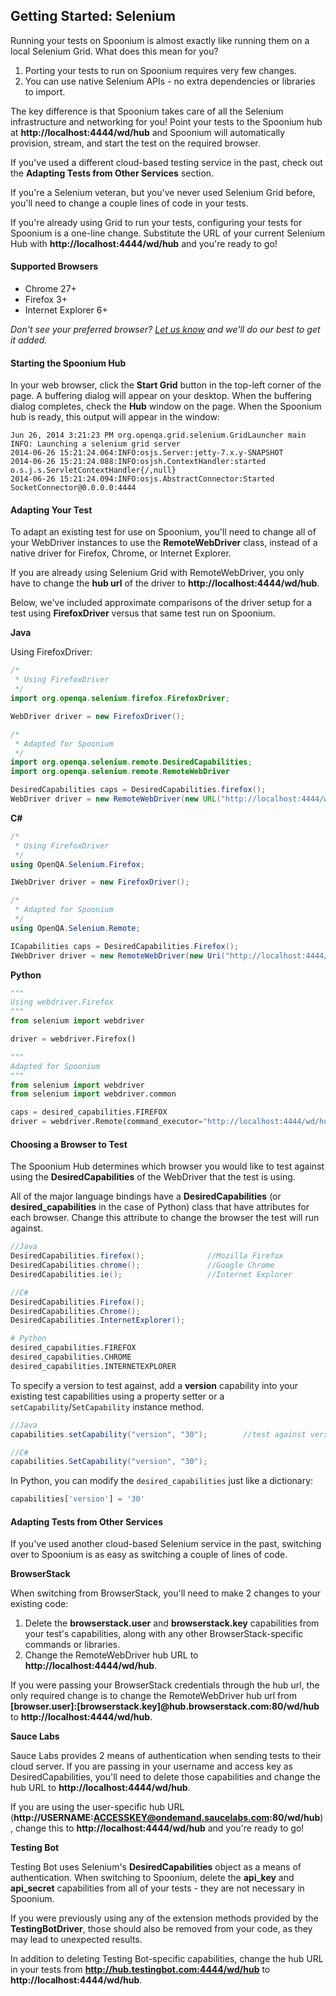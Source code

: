 ## Getting Started: Selenium

Running your tests on Spoonium is almost exactly like running them on a local Selenium Grid. What does this mean for you?

1. Porting your tests to run on Spoonium requires very few changes.
2. You can use native Selenium APIs - no extra dependencies or libraries to import. 

The key difference is that Spoonium takes care of all the Selenium infrastructure and networking for you! Point your tests to the Spoonium hub at **http://localhost:4444/wd/hub** and Spoonium will automatically provision, stream, and start the test on the required browser.

If you've used a different cloud-based testing service in the past, check out the **Adapting Tests from Other Services** section.

If you're a Selenium veteran, but you've never used Selenium Grid before, you'll need to change a couple lines of code in your tests. 

If you're already using Grid to run your tests, configuring your tests for Spoonium is a one-line change. Substitute the URL of your current Selenium Hub with **http://localhost:4444/wd/hub** and you're ready to go!

#### Supported Browsers

- Chrome 27+ 
- Firefox 3+
- Internet Explorer 6+

*Don't see your preferred browser? [Let us know](mailto:support@spoonium.net) and we'll do our best to get it added.*

#### Starting the Spoonium Hub

In your web browser, click the **Start Grid** button in the top-left corner of the page. A buffering dialog will appear on your desktop. When the buffering dialog completes, check the **Hub** window on the page. When the Spoonium hub is ready, this output will appear in the window: 

```
Jun 26, 2014 3:21:23 PM org.openqa.grid.selenium.GridLauncher main
INFO: Launching a selenium grid server
2014-06-26 15:21:24.064:INFO:osjs.Server:jetty-7.x.y-SNAPSHOT
2014-06-26 15:21:24.088:INFO:osjsh.ContextHandler:started o.s.j.s.ServletContextHandler{/,null}
2014-06-26 15:21:24.094:INFO:osjs.AbstractConnector:Started SocketConnector@0.0.0.0:4444
```

#### Adapting Your Test

To adapt an existing test for use on Spoonium, you'll need to change all of your WebDriver instances to use the **RemoteWebDriver** class, instead of a native driver for Firefox, Chrome, or Internet Explorer. 

If you are already using Selenium Grid with RemoteWebDriver, you only have to change the **hub url** of the driver to **http://localhost:4444/wd/hub**. 

Below, we've included approximate comparisons of the driver setup for a test using **FirefoxDriver** versus that same test run on Spoonium. 

**Java**

Using FirefoxDriver:

```java
/*
 * Using FirefoxDriver
 */
import org.openqa.selenium.firefox.FirefoxDriver;

WebDriver driver = new FirefoxDriver();

/*
 * Adapted for Spoonium
 */
import org.openqa.selenium.remote.DesiredCapabilities;
import org.openqa.selenium.remote.RemoteWebDriver

DesiredCapabilities caps = DesiredCapabilities.firefox();
WebDriver driver = new RemoteWebDriver(new URL("http://localhost:4444/wd/hub"), caps);
```

**C#**

```csharp
/*
 * Using FirefoxDriver
 */
using OpenQA.Selenium.Firefox;

IWebDriver driver = new FirefoxDriver();

/*
 * Adapted for Spoonium
 */
using OpenQA.Selenium.Remote;

ICapabilities caps = DesiredCapabilities.Firefox();
IWebDriver driver = new RemoteWebDriver(new Uri("http://localhost:4444/wd/hub"), caps);
```

**Python**

```python
"""
Using webdriver.Firefox
"""
from selenium import webdriver

driver = webdriver.Firefox()

"""
Adapted for Spoonium
"""
from selenium import webdriver
from selenium import webdriver.common

caps = desired_capabilities.FIREFOX
driver = webdriver.Remote(command_executor="http://localhost:4444/wd/hub", desired_capabilities=caps)
```

#### Choosing a Browser to Test

The Spoonium Hub determines which browser you would like to test against using the **DesiredCapabilities** of the WebDriver that the test is using. 

All of the major language bindings have a **DesiredCapabilities** (or **desired_capabilities** in the case of Python) class that have attributes for each browser. Change this attribute to change the browser the test will run against.

```java	
//Java
DesiredCapabilities.firefox(); 				//Mozilla Firefox
DesiredCapabilities.chrome();				//Google Chrome
DesiredCapabilities.ie();					//Internet Explorer
```

```csharp
//C#
DesiredCapabilities.Firefox();  
DesiredCapabilities.Chrome();
DesiredCapabilities.InternetExplorer();
```

```python
# Python
desired_capabilities.FIREFOX
desired_capabilities.CHROME
desired_capabilities.INTERNETEXPLORER
```

To specify a version to test against, add a **version** capability into your existing test capabilities using a property setter or a `setCapability`/`SetCapability` instance method. 

```java
//Java
capabilities.setCapability("version", "30");		//test against version 30
```

```csharp
//C#
capabilities.SetCapability("version", "30");
```

In Python, you can modify the `desired_capabilities` just like a dictionary: 

```python
capabilities['version'] = '30'
```

#### Adapting Tests from Other Services

If you've used another cloud-based Selenium service in the past, switching over to Spoonium is as easy as switching a couple of lines of code. 

**BrowserStack**

When switching from BrowserStack, you'll need to make 2 changes to your existing code: 

1. Delete the **browserstack.user** and **browserstack.key** capabilities from your test's capabilities, along with any other BrowserStack-specific commands or libraries. 
2. Change the RemoteWebDriver hub URL to **http://localhost:4444/wd/hub**. 

If you were passing your BrowserStack credentials through the hub url, the only required change is to change the RemoteWebDriver hub url from **[browser.user]:[browserstack.key]@hub.browserstack.com:80/wd/hub** to **http://localhost:4444/wd/hub**.

**Sauce Labs**

Sauce Labs provides 2 means of authentication when sending tests to their cloud server. If you are passing in your username and access key as DesiredCapabilities, you'll need to delete those capabilities and change the hub URL to **http://localhost:4444/wd/hub**. 

If you are using the user-specific hub URL (**http://USERNAME:ACCESSKEY@ondemand.saucelabs.com:80/wd/hub**), change this to **http://localhost:4444/wd/hub** and you're ready to go!

**Testing Bot**

Testing Bot uses Selenium's **DesiredCapabilities** object as a means of authentication. When switching to Spoonium, delete the **api_key** and **api_secret** capabilities from all of your tests - they are not necessary in Spoonium.

If you were previously using any of the extension methods provided by the **TestingBotDriver**, those should also be removed from your code, as they may lead to unexpected results.

In addition to deleting Testing Bot-specific capabilities, change the hub URL in your tests from **http://hub.testingbot.com:4444/wd/hub** to **http://localhost:4444/wd/hub**.
